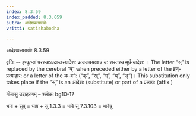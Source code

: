 ```yaml
---
index: 8.3.59
index_padded: 8.3.059
sutra: आदेशप्रत्यययोः
vritti: satishabodha

---
```

 आदेशप्रत्यययो: 8.3.59 


वृत्तिः -- इण्कुभ्यां परस्याऽपदान्तस्यादेश: प्रत्ययावयवश्च य: सस्तस्य मूर्धन्यादेश: । The letter “स्” is replaced by the cerebral “ष्” when preceded either by a letter of the इण्-प्रत्याहार: or a letter of the क-वर्ग: (“क्”, “ख्”, “ग्”, “घ्”, “ङ्”)। This substitution only takes place if the “स्” is an आदेश: (substitute) or part of a प्रत्यय: (affix.) 


गीतासु उदाहरणम् – श्लोकः bg10-17 


भाव + सुप् = भाव + सु 1.3.3 = भावे सु 7.3.103 = भावेषु 